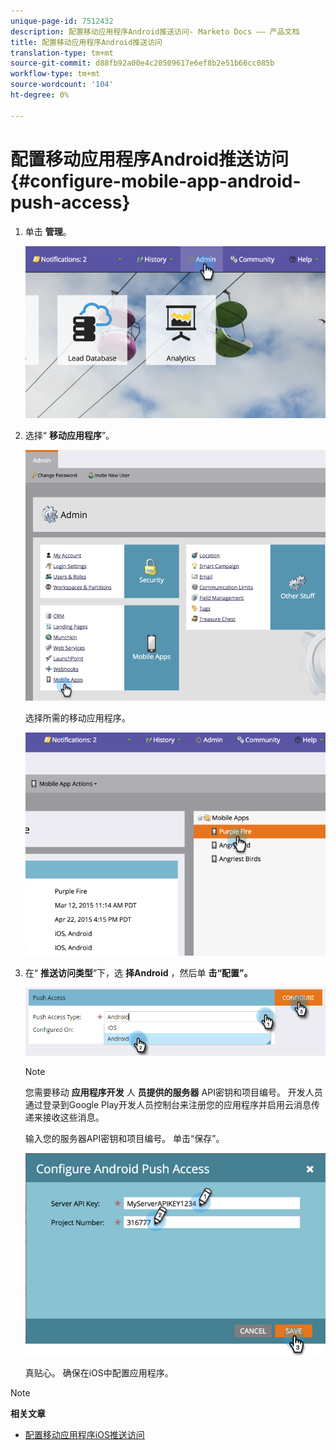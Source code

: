 ```yaml
---
unique-page-id: 7512432
description: 配置移动应用程序Android推送访问- Marketo Docs —— 产品文档
title: 配置移动应用程序Android推送访问
translation-type: tm+mt
source-git-commit: d88fb92a00e4c20509617e6ef8b2e51b66cc085b
workflow-type: tm+mt
source-wordcount: '104'
ht-degree: 0%

---
```



# 配置移动应用程序Android推送访问 {#configure-mobile-app-android-push-access}

1. 单击 **管理**。

   ![](assets/image2015-4-22-16-3a12-3a32.png)

1. 选择“ **移动应用程序**”。

   ![](assets/image2015-4-22-16-3a14-3a29.png)

   选择所需的移动应用程序。

   ![](assets/image2015-4-22-16-3a33-3a19.png)

1. 在“ **推送访问类型**”下，选 **择Android** ，然后单 **击“配置”。**

   ![](assets/image2016-6-15-15-3a16-3a22.png)

   >[!NOTE]
   >
   >您需要移动 **应用程序开发** 人 **员提供的服务器** API密钥和项目编号。 开发人员通过登录到Google Play开发人员控制台来注册您的应用程序并启用云消息传递来接收这些消息。

   输入您的服务器API密钥和项目编号。 单击“保存”。

   ![](assets/image2015-4-22-18-3a54-3a54.png)

   真贴心。 确保在iOS中配置应用程序。

>[!NOTE]
>
>**相关文章**
>
>* [配置移动应用程序iOS推送访问](configure-mobile-app-ios-push-access.md)

>



